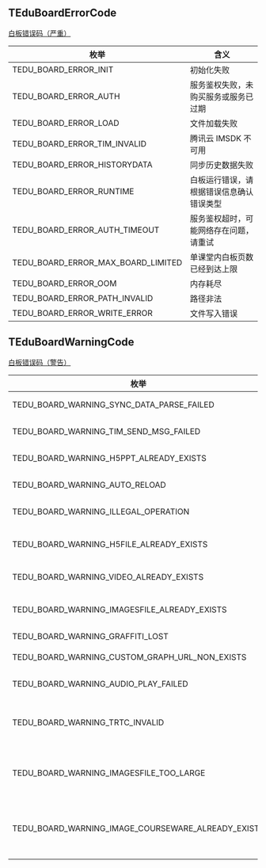 
## TEduBoardErrorCode
[白板错误码（严重）](https://doc.qcloudtiw.com/win32/latest/group__code.html#ga3b69fda7ea1b4ca66e6d5123c8d074cc)


| 枚举 | 含义 |
| --- | --- |
| TEDU_BOARD_ERROR_INIT | 初始化失败  |
| TEDU_BOARD_ERROR_AUTH | 服务鉴权失败，未购买服务或服务已过期  |
| TEDU_BOARD_ERROR_LOAD | 文件加载失败  |
| TEDU_BOARD_ERROR_TIM_INVALID | 腾讯云 IMSDK 不可用  |
| TEDU_BOARD_ERROR_HISTORYDATA | 同步历史数据失败  |
| TEDU_BOARD_ERROR_RUNTIME | 白板运行错误，请根据错误信息确认错误类型  |
| TEDU_BOARD_ERROR_AUTH_TIMEOUT | 服务鉴权超时，可能网络存在问题，请重试  |
| TEDU_BOARD_ERROR_MAX_BOARD_LIMITED | 单课堂内白板页数已经到达上限  |
| TEDU_BOARD_ERROR_OOM | 内存耗尽  |
| TEDU_BOARD_ERROR_PATH_INVALID | 路径非法  |
| TEDU_BOARD_ERROR_WRITE_ERROR | 文件写入错误  |



## TEduBoardWarningCode
[白板错误码（警告）](https://doc.qcloudtiw.com/win32/latest/group__code.html#ga58a680d36e24416090fc66d903ab0cc3)


| 枚举 | 含义 |
| --- | --- |
| TEDU_BOARD_WARNING_SYNC_DATA_PARSE_FAILED | 接收到其他端的同步数据解析错误  |
| TEDU_BOARD_WARNING_TIM_SEND_MSG_FAILED | 腾讯云 IMSDK 发送消息失败  |
| TEDU_BOARD_WARNING_H5PPT_ALREADY_EXISTS | 要添加的 H5PPT 已存在  |
| TEDU_BOARD_WARNING_AUTO_RELOAD | 白板发生异常自动重新加载  |
| TEDU_BOARD_WARNING_ILLEGAL_OPERATION | 白板历史数据加载完成之前禁止操作  |
| TEDU_BOARD_WARNING_H5FILE_ALREADY_EXISTS | 当要添加的 H5File 已存在时抛出该警告  |
| TEDU_BOARD_WARNING_VIDEO_ALREADY_EXISTS | 当要添加的视频已存在时抛出该警告  |
| TEDU_BOARD_WARNING_IMAGESFILE_ALREADY_EXISTS | 当要批量图片文件已存在时抛出该警告  |
| TEDU_BOARD_WARNING_GRAFFITI_LOST | 有涂鸦丢失  |
| TEDU_BOARD_WARNING_CUSTOM_GRAPH_URL_NON_EXISTS | 自定义图形的 URL 不存在  |
| TEDU_BOARD_WARNING_AUDIO_PLAY_FAILED | 音频播放失败时抛出该警告  |
| TEDU_BOARD_WARNING_TRTC_INVALID | 腾讯云 TRTCSDK 不可用，自动对时功能将不能正常工作  |
| TEDU_BOARD_WARNING_IMAGESFILE_TOO_LARGE | addImagesFile 接口添加图片集合文件时，文件内容过大 |
| TEDU_BOARD_WARNING_IMAGE_COURSEWARE_ALREADY_EXISTS | addTranscodeFile 接口添加静态转码课件时，要添加的静态转码课件已存在 |



